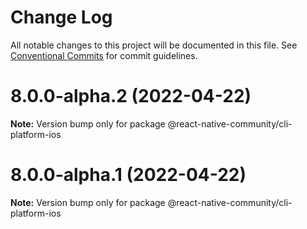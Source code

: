 # Change Log

All notable changes to this project will be documented in this file.
See [Conventional Commits](https://conventionalcommits.org) for commit guidelines.

# 8.0.0-alpha.2 (2022-04-22)

**Note:** Version bump only for package @react-native-community/cli-platform-ios





# 8.0.0-alpha.1 (2022-04-22)

**Note:** Version bump only for package @react-native-community/cli-platform-ios
